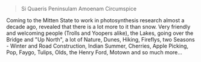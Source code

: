 >Si Quaeris Peninsulam Amoenam Circumspice

Coming to the Mitten State to work in photosynthesis research almost a decade ago, revealed that there is a lot more to it than snow. Very friendly and welcoming people (Trolls and Yoopers alike), the Lakes, going over the Bridge and "Up North", a lot of Nature, Dunes, Hiking, Fireflys, two Seasons - Winter and Road Construction, Indian Summer, Cherries, Apple Picking, Pop, Faygo, Tulips, Olds, the Henry Ford, Motown and so much more…
